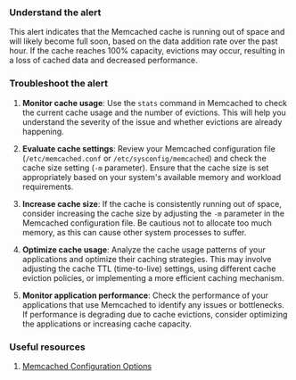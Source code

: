 ### Understand the alert

This alert indicates that the Memcached cache is running out of space and will likely become full soon, based on the data addition rate over the past hour. If the cache reaches 100% capacity, evictions may occur, resulting in a loss of cached data and decreased performance.

### Troubleshoot the alert

1. **Monitor cache usage**: Use the `stats` command in Memcached to check the current cache usage and the number of evictions. This will help you understand the severity of the issue and whether evictions are already happening.

2. **Evaluate cache settings**: Review your Memcached configuration file (`/etc/memcached.conf` or `/etc/sysconfig/memcached`) and check the cache size setting (`-m` parameter). Ensure that the cache size is set appropriately based on your system's available memory and workload requirements.

3. **Increase cache size**: If the cache is consistently running out of space, consider increasing the cache size by adjusting the `-m` parameter in the Memcached configuration file. Be cautious not to allocate too much memory, as this can cause other system processes to suffer.

4. **Optimize cache usage**: Analyze the cache usage patterns of your applications and optimize their caching strategies. This may involve adjusting the cache TTL (time-to-live) settings, using different cache eviction policies, or implementing a more efficient caching mechanism.

5. **Monitor application performance**: Check the performance of your applications that use Memcached to identify any issues or bottlenecks. If performance is degrading due to cache evictions, consider optimizing the applications or increasing cache capacity.

### Useful resources

1. [Memcached Configuration Options](https://github.com/memcached/memcached/wiki/ConfiguringServer)
